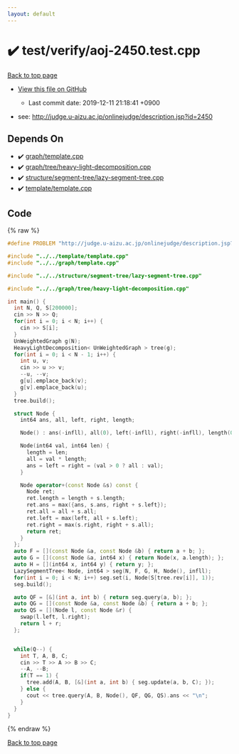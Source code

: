 ```yaml
---
layout: default
---
```


<!-- mathjax config similar to math.stackexchange -->
<script type="text/javascript" async
  src="https://cdnjs.cloudflare.com/ajax/libs/mathjax/2.7.5/MathJax.js?config=TeX-MML-AM_CHTML">
</script>
<script type="text/x-mathjax-config">
  MathJax.Hub.Config({
    TeX: { equationNumbers: { autoNumber: "AMS" }},
    tex2jax: {
      inlineMath: [ ['$','$'] ],
      processEscapes: true
    },
    "HTML-CSS": { matchFontHeight: false },
    displayAlign: "left",
    displayIndent: "2em"
  });
</script>

<script type="text/javascript" src="https://cdnjs.cloudflare.com/ajax/libs/jquery/3.4.1/jquery.min.js"></script>
<script src="https://cdn.jsdelivr.net/npm/jquery-balloon-js@1.1.2/jquery.balloon.min.js" integrity="sha256-ZEYs9VrgAeNuPvs15E39OsyOJaIkXEEt10fzxJ20+2I=" crossorigin="anonymous"></script>
<script type="text/javascript" src="../../../assets/js/copy-button.js"></script>
<link rel="stylesheet" href="../../../assets/css/copy-button.css" />


# :heavy_check_mark: test/verify/aoj-2450.test.cpp
<a href="../../../index.html">Back to top page</a>

* <a href="{{ site.github.repository_url }}/blob/master/test/verify/aoj-2450.test.cpp">View this file on GitHub</a>
    - Last commit date: 2019-12-11 21:18:41 +0900


* see: <a href="http://judge.u-aizu.ac.jp/onlinejudge/description.jsp?id=2450">http://judge.u-aizu.ac.jp/onlinejudge/description.jsp?id=2450</a>


## Depends On
* :heavy_check_mark: <a href="../../../library/graph/template.cpp.html">graph/template.cpp</a>
* :heavy_check_mark: <a href="../../../library/graph/tree/heavy-light-decomposition.cpp.html">graph/tree/heavy-light-decomposition.cpp</a>
* :heavy_check_mark: <a href="../../../library/structure/segment-tree/lazy-segment-tree.cpp.html">structure/segment-tree/lazy-segment-tree.cpp</a>
* :heavy_check_mark: <a href="../../../library/template/template.cpp.html">template/template.cpp</a>


## Code
{% raw %}
```cpp
#define PROBLEM "http://judge.u-aizu.ac.jp/onlinejudge/description.jsp?id=2450"

#include "../../template/template.cpp"
#include "../../graph/template.cpp"

#include "../../structure/segment-tree/lazy-segment-tree.cpp"

#include "../../graph/tree/heavy-light-decomposition.cpp"

int main() {
  int N, Q, S[200000];
  cin >> N >> Q;
  for(int i = 0; i < N; i++) {
    cin >> S[i];
  }
  UnWeightedGraph g(N);
  HeavyLightDecomposition< UnWeightedGraph > tree(g);
  for(int i = 0; i < N - 1; i++) {
    int u, v;
    cin >> u >> v;
    --u, --v;
    g[u].emplace_back(v);
    g[v].emplace_back(u);
  }
  tree.build();

  struct Node {
    int64 ans, all, left, right, length;

    Node() : ans(-infll), all(0), left(-infll), right(-infll), length(0) {}

    Node(int64 val, int64 len) {
      length = len;
      all = val * length;
      ans = left = right = (val > 0 ? all : val);
    }

    Node operator+(const Node &s) const {
      Node ret;
      ret.length = length + s.length;
      ret.ans = max({ans, s.ans, right + s.left});
      ret.all = all + s.all;
      ret.left = max(left, all + s.left);
      ret.right = max(s.right, right + s.all);
      return ret;
    }
  };
  auto F = [](const Node &a, const Node &b) { return a + b; };
  auto G = [](const Node &a, int64 x) { return Node(x, a.length); };
  auto H = [](int64 x, int64 y) { return y; };
  LazySegmentTree< Node, int64 > seg(N, F, G, H, Node(), infll);
  for(int i = 0; i < N; i++) seg.set(i, Node(S[tree.rev[i]], 1));
  seg.build();

  auto QF = [&](int a, int b) { return seg.query(a, b); };
  auto QG = [](const Node &a, const Node &b) { return a + b; };
  auto QS = [](Node l, const Node &r) {
    swap(l.left, l.right);
    return l + r;
  };


  while(Q--) {
    int T, A, B, C;
    cin >> T >> A >> B >> C;
    --A, --B;
    if(T == 1) {
      tree.add(A, B, [&](int a, int b) { seg.update(a, b, C); });
    } else {
      cout << tree.query(A, B, Node(), QF, QG, QS).ans << "\n";
    }
  }
}


```
{% endraw %}

<a href="../../../index.html">Back to top page</a>

